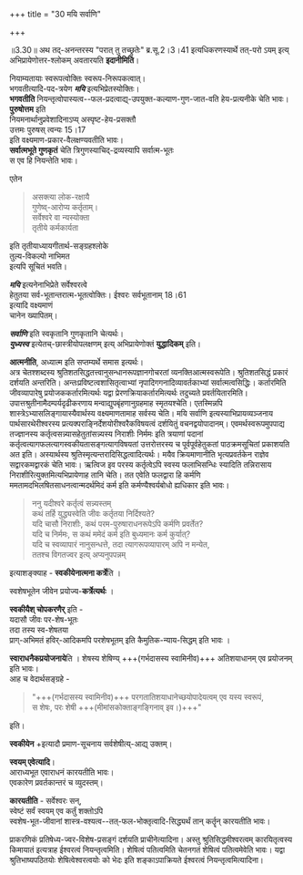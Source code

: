 +++
title = "30 मयि सर्वाणि"

+++
  
  
॥3.30॥ अथ तद्-अनन्तरस्य "परात् तु तच्छ्रुतेः" ब्र.सू.2।3।41 इत्यधिकरणस्यार्थे
तत्-परो ऽयम् इत्य् अभिप्रायेणोत्तर-श्लोकम् अवतारयति **इदानीमिति**।  

नियाम्यतायाः स्वरूपत्वोक्तिः स्वरूप-निरूपकत्वात्।  
भगवतीत्यादि-पद-त्रयेण **_मयि_** इत्यभिप्रेतस्योक्तिः।  
**भगवतीति** नियन्तृत्वोपास्यत्व--फल-प्रदत्वाद्य्-उपयुक्त-कल्याण-गुण-जात-वति हेय-प्रत्यनीके चेति भावः।  
**पुरुषोत्तम** इति  
नियमनार्थानुप्रवेशादिनाऽप्य् अस्पृष्ट-हेय-प्रसक्तौ  
उत्तमः पुरुषस् त्वन्यः 15।17  
इति वक्ष्यमाण-प्रकार-वैलक्षण्यवतीति भावः।  
**सर्वात्मभूते गुणकृतं** चेति
त्रिगुणस्याचिद्-द्रव्यस्यापि सर्वात्म-भूतः  
स एव हि नियन्तेति भावः।

एतेन  

> असक्त्या लोक-रक्षायै  
गुणेष्व्-आरोप्य कर्तृताम्।  
सर्वेश्वरे वा न्यस्योक्ता  
तृतीये कर्मकार्यता 

इति तृतीयाध्यायगीतार्थ-सङ्ग्रहश्लोके  
तुल्य-विकल्पो नाभिमत  
इत्यपि सूचितं भवति। 

**_मयि_** इत्यनेनाभिप्रेते सर्वेश्वरत्वे  
हेतुतया सर्व-भूतान्तरात्म-भूतत्वोक्तिः। 
ईश्वरः सर्वभूतानाम् 18।61  
इत्यादि वक्ष्यमाणं  
चानेन ख्यापितम्।  

**_सर्वाणि_** इति स्वकृतानि गुणकृतानि चेत्यर्थः।  
**_युध्यस्व_** इत्येतच्-छास्त्रीयोपलक्षणम् इत्य् अभिप्रायेणोक्तं **युद्धादिकम्** इति। 

**आत्मनीति**, अध्यात्म इति सप्तम्यर्थे समास इत्यर्थः।  
अत्र चेतश्शब्दस्य
श्रुतिशतसिद्धतत्त्वानुसन्धानरूपज्ञानगोचरतां
व्यनक्तिआत्मस्वरूपेति। श्रुतिशतसिद्धं प्रकारं दर्शयति अन्तरिति।
अन्तःप्रविष्टत्वशासितृत्वाभ्यां नृपादिगगनादिव्यावर्तकाभ्यां
सर्वात्मत्वसिद्धिः। कर्तारमिति जीवव्यापारेषु प्रयोजककर्तारमित्यर्थः यद्वा
प्रेरणक्रियाकर्तारमित्यर्थः तदुच्यते प्रवर्तयितारमिति।
उपात्तश्रुतीनामैदम्पर्यदृढीकरणाय मन्वाद्युपबृंहणानुग्रहमाह स्मृतयश्चेति।
एतस्मिन्नपि शास्त्रेऽभ्यासलिङ्गायास्यैवार्थस्य वक्ष्यमाणतामाह सर्वस्य
चेति। मयि सर्वाणि इत्यस्याभिप्रायव्यञ्जनाय पार्थसारथेरीश्वरस्य
प्रत्यक्पराङ्निर्देशयोरीश्वरैकविषयत्वं दर्शयितुं
वचनद्वयोपादानम्। एवमर्थस्वरूपमुपपाद्य तज्ज्ञानस्य
कर्तृत्वसन्न्यासहेतुतांसन्न्यस्य निराशीः निर्ममः इति त्रयाणां पदानां
कर्तृत्वत्यागफलत्यागस्वकीयतासङ्गत्यागविषयतां उत्तरोत्तरस्य च
पूर्वपूर्वहेतुकतां पाठक्रमसूचितां प्रकाशयति अत इति। अस्यार्थस्य
श्रुतिस्मृत्यन्तरादिसिद्धत्वादित्यर्थः। मयैव क्रियमाणानीति
भृत्यप्रवर्तकेन राज्ञेव सद्वारकमद्वारकं चेति भावः। ऋत्विज इव परस्य
कर्तृत्वेऽपि स्वस्य फलाभिसन्धिः स्यादिति तन्निरासाय
निराशीरित्युक्तमित्यभिप्रायेणाह तानि चेति। तत एवेति फलद्वारा हि कर्मणि
ममतामदभिलषितसाधनत्वान्मदर्थमिदं कर्म इति कर्मण्यैश्वर्यबोधो ह्यधिकार इति
भावः। 

> ननु यदीश्वरे कर्तृत्वं सन्न्यस्तम्  
कथं तर्हि युद्ध्यस्वेति जीवः कर्तृतया निर्दिश्यते?  
यदि चासौ निराशीः, कथं परम-पुरुषाराधनरूपेऽपि कर्मणि प्रवर्तेत?  
यदि च निर्ममः, स कथं ममेदं कर्म इति बुध्यमानः कर्म कुर्यात्?  
यदि च स्वव्यापारं नानुसन्धत्ते, तदा त्यागरूपव्यापारम् अपि न मन्येत,  
ततश्च विगतज्वर इत्य् अप्यनुपपन्नम् 

इत्याशङ्क्याह - **स्वकीयेनात्मना कर्त्रे**ति ।  

स्वशेषभूतेन जीवेन प्रयोज्य-**कर्त्रेत्यर्थः** ।  

**स्वकीयैश् चोपकरणैर्** इति -  
यदासौ जीवः पर-शेष-भूतः  
तदा तस्य स्व-शेषतया  
प्राग्-अभिमतं हविर्-आदिकमपि परशेषभूतम् इति कैमुतिक-न्याय-सिद्धम् इति भावः ।  

**स्वाराधनैकप्रयोजनाये**ति । शेषस्य शेषिण्य् +++(गर्भदासस्य स्वामिनीव)+++ अतिशयाधानम् एव प्रयोजनम् इति भावः।  
आह च वेदार्थसङ्ग्रहे - 

> "+++(गर्भदासस्य स्वामिनीव)+++ परगतातिशयाधानेच्छयोपादेयत्वम् एव यस्य स्वरूपं,  
> स शेषः, परः शेषी +++(मीमांसकोक्ताङ्गङ्गिनाव् इव।)+++" 

इति।  

**स्वकीयेन** +इत्यादौ प्रमाण-सूचनाय सर्वशेषीत्य्-आद्य् उक्तम्। 

**स्वयम् एवेत्यादि**।  
आराध्यभूत एवाराधनं कारयतीति भावः।  
एवकारेण प्रवर्तकान्तरं च व्युदस्तम्।  

**कारयतीति** - सर्वेश्वरः सन्,  
स्वेष्टं सर्वं स्वयम् एव कर्तुं शक्तोऽपि  
स्वशेष-भूत-जीवानां शास्त्र-वश्यत्व--तत्-फल-भोक्तृत्वादि-सिद्ध्यर्थं तान् कर्तॄन् कारयतीति भावः।

प्राकरणिकं प्रतिषेध्य-ज्वर-विशेष-प्रसङ्गं दर्शयति प्राचीनेत्यादिना। अस्तु
श्रुतिसिद्धमीश्वरत्वम् कारयितृत्वस्य किमायातं इत्यत्राह ईश्वरत्वं
नियन्तृत्वमिति। शेषित्वं पतित्वमिति चेतनगतं शेषित्वं पतित्वमेवेति भावः।
यद्वा श्रुतिभाष्यपठितयोः शेषित्वेश्वरत्वयोः को भेदः इति शङ्काऽपाक्रियते
ईश्वरत्वं नियन्तृत्वमित्यादिना।  
  
